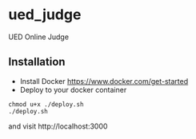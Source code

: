 # ued_judge
UED Online Judge


## Installation

* Install Docker https://www.docker.com/get-started
* Deploy to your docker container
```
chmod u+x ./deploy.sh
./deploy.sh

```

and visit http://localhost:3000
